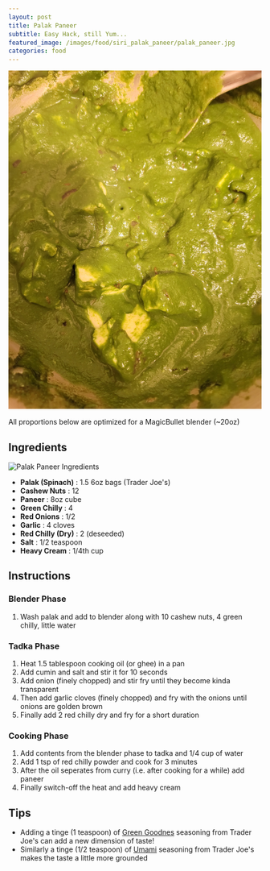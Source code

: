 ```yaml
---
layout: post
title: Palak Paneer
subtitle: Easy Hack, still Yum...
featured_image: /images/food/siri_palak_paneer/palak_paneer.jpg
categories: food
---
```


<img src="/images/food/siri_palak_paneer/palak_paneer.jpg" alt="Palak Paneer" width="600">

All proportions below are optimized for a MagicBullet blender (~20oz)

## Ingredients

<img src="{{ site.baseurl }}/images/food/siri_palak_paneer/ingredients.jpg" alt="Palak Paneer Ingredients" width="600">

- **Palak (Spinach)** : 1.5 6oz bags (Trader Joe's)
- **Cashew Nuts** : 12
- **Paneer** : 8oz cube
- **Green Chilly** : 4
- **Red Onions** : 1/2
- **Garlic** : 4 cloves
- **Red Chilly (Dry)** : 2 (deseeded)
- **Salt** : 1/2 teaspoon
- **Heavy Cream** : 1/4th cup 

## Instructions

### Blender Phase

1. Wash palak and add to blender along with 10 cashew nuts, 4 green chilly, little water

### Tadka Phase
1. Heat 1.5 tablespoon cooking oil (or ghee) in a pan
2. Add cumin and salt and stir it for 10 seconds
3. Add onion (finely chopped) and stir fry until they become kinda transparent
4. Then add garlic cloves (finely chopped) and fry with the onions until onions are golden brown
5. Finally add 2 red chilly dry and fry for a short duration

### Cooking Phase
1. Add contents from the blender phase to tadka and 1/4 cup of water
2. Add 1 tsp of red chilly powder and cook for 3 minutes
3. After the oil seperates from curry (i.e. after cooking for a while) add paneer
4. Finally switch-off the heat and add heavy cream

## Tips

- Adding a tinge (1 teaspoon) of [Green Goodnes](https://www.traderjoes.com/home/products/pdp/green-goddess-seasoning-blend-071294) seasoning from Trader Joe's can add a new dimension of taste!
- Similarly a tinge (1/2 teaspoon) of [Umami](https://www.traderjoes.com/home/products/pdp/tjs-mushroom-company-multipurpose-umami-seasoning-blend-063804) seasoning from Trader Joe's makes the taste a little more grounded
